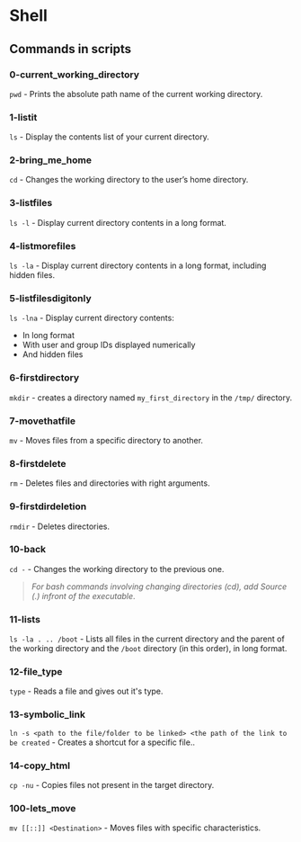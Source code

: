 # Shell

## Commands in scripts

### 0-current_working_directory

`pwd` - Prints the absolute path name of the current working directory.

### 1-listit

`ls` - Display the contents list of your current directory.

### 2-bring_me_home

`cd` - Changes the working directory to the user’s home directory.

### 3-listfiles

`ls -l` - Display current directory contents in a long format.

### 4-listmorefiles

`ls -la` - Display current directory contents in a long format, including hidden files.

### 5-listfilesdigitonly

`ls -lna` - Display current directory contents:

* In long format
* With user and group IDs displayed numerically
* And hidden files

### 6-firstdirectory

`mkdir` - creates a directory named `my_first_directory` in the `/tmp/` directory.

### 7-movethatfile

`mv` - Moves files from a specific directory to another.

### 8-firstdelete

`rm` - Deletes files and directories with right arguments.


### 9-firstdirdeletion

`rmdir` - Deletes directories.

### 10-back

`cd -` - Changes the working directory to the previous one.

> *For bash commands involving changing directories (cd), add Source (.) infront of the executable*.

### 11-lists

`ls -la . .. /boot` - Lists all files in the current directory and the parent of the working directory and the `/boot` directory (in this order), in long format.

### 12-file_type

`type` - Reads a file and gives out it's type.


### 13-symbolic_link

`ln -s <path to the file/folder to be linked> <the path of the link to be created` - Creates a shortcut for a specific file..

### 14-copy_html

`cp -nu` - Copies files not present in the target directory.


### 100-lets_move

`mv [[::]] <Destination>` - Moves files with specific characteristics.  
